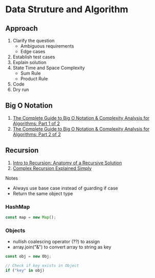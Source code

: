 # Data Struture and Algorithm

## Approach

1. Clarify the question
    - Ambiguous requirements
    - Edge cases
2. Establish test cases
3. Explain solution
4. State Time and Space Complexity
    - Sum Rule
    - Product Rule
5. Code
6. Dry run

## Big O Notation
1. [The Complete Guide to Big O Notation & Complexity Analysis for Algorithms: Part 1 of 2
](https://www.youtube.com/watch?v=HfIH3czXc-8)
2. [The Complete Guide to Big O Notation & Complexity Analysis for Algorithms: Part 2 of 2
](https://www.youtube.com/watch?v=zo7YFqw5hNw)

## Recursion
1. [Intro to Recursion: Anatomy of a Recursive Solution](https://www.youtube.com/watch?v=yBWlPte6FhA)
2. [Complex Recursion Explained Simply](https://www.youtube.com/watch?v=wRH2I6IN4BE)

Notes
- Always use base case instead of guarding if case
- Return the same object type

### HashMap

```javascript
const map = new Map();
```

### Objects

-   nullish coalescing operator (??) to assign
-   array.join("&") to convert array to string as key

```javascript
const obj = new Obj;

// Check if key exists in Object
if ("key" in obj)